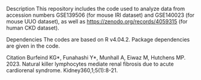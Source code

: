 Description
This repository includes the code used to analyze data from accession numbers GSE139506 (for mouse IRI dataset) and GSE140023 (for mouse UUO dataset), as well as https://zenodo.org/records/4059315 (for human CKD dataset).

Dependencies
The codes are based on R v4.04.2. Package dependencies are given in the code.

Citation
Burfeind KG*, Funahashi Y*, Munhall A, Eiwaz M, Hutchens MP. 2023. Natural killer lymphocytes mediate renal fibrosis due to acute cardiorenal syndrome. Kidney360,1;5(1):8-21.

